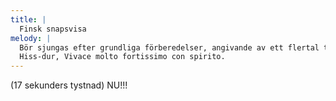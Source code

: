 ```yaml
---
title: |
  Finsk snapsvisa
melody: |
  Bör sjungas efter grundliga förberedelser, angivande av ett flertal tonarter med bibehållen taktkänsla.
  Hiss-dur, Vivace molto fortissimo con spirito.
---
```

(17 sekunders tystnad)
NU!!!